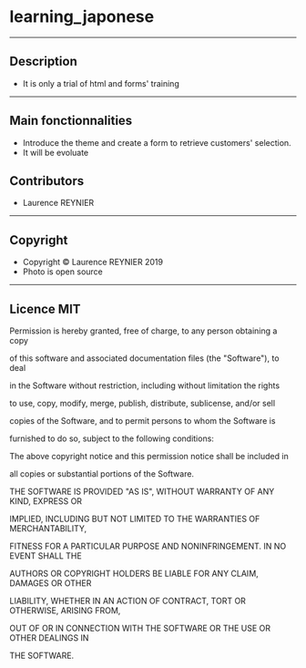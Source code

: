 # learning_japonese
---
## Description
* It is only a trial of html and forms' training
---
## Main fonctionnalities
* Introduce the theme and create a form to retrieve customers' selection.
* It will be evoluate

## Contributors

* Laurence REYNIER
---

## Copyright
* Copyright © Laurence REYNIER 2019 
* Photo is open source 
---

## Licence MIT
Permission is hereby granted, free of charge, to any person obtaining a copy

of this software and associated documentation files (the "Software"), to deal

in the Software without restriction, including without limitation the rights

to use, copy, modify, merge, publish, distribute, sublicense, and/or sell

copies of the Software, and to permit persons to whom the Software is

furnished to do so, subject to the following conditions:



The above copyright notice and this permission notice shall be included in

all copies or substantial portions of the Software.



THE SOFTWARE IS PROVIDED "AS IS", WITHOUT WARRANTY OF ANY KIND, EXPRESS OR

IMPLIED, INCLUDING BUT NOT LIMITED TO THE WARRANTIES OF MERCHANTABILITY,

FITNESS FOR A PARTICULAR PURPOSE AND NONINFRINGEMENT. IN NO EVENT SHALL THE

AUTHORS OR COPYRIGHT HOLDERS BE LIABLE FOR ANY CLAIM, DAMAGES OR OTHER

LIABILITY, WHETHER IN AN ACTION OF CONTRACT, TORT OR OTHERWISE, ARISING FROM,

OUT OF OR IN CONNECTION WITH THE SOFTWARE OR THE USE OR OTHER DEALINGS IN

THE SOFTWARE.

